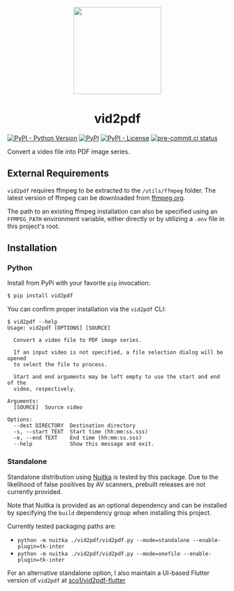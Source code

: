 <p align="center" width="100%">
<img width="200" src="https://raw.githubusercontent.com/sco1/vid2pdf/refs/heads/main/assets/icon/app_icon.png">
</p>
<h1 align="center"> vid2pdf </h1>

[![PyPI - Python Version](https://img.shields.io/pypi/pyversions/vid2pdf/1.2.0?logo=python&logoColor=FFD43B)](https://pypi.org/project/vid2pdf/)
[![PyPI](https://img.shields.io/pypi/v/vid2pdf?logo=Python&logoColor=FFD43B)](https://pypi.org/project/vid2pdf/)
[![PyPI - License](https://img.shields.io/pypi/l/vid2pdf?color=magenta)](https://github.com/sco1/vid2pdf/blob/main/LICENSE)
[![pre-commit.ci status](https://results.pre-commit.ci/badge/github/sco1/vid2pdf/main.svg)](https://results.pre-commit.ci/latest/github/sco1/vid2pdf/main)

Convert a video file into PDF image series.

## External Requirements
`vid2pdf` requires ffmpeg to be extracted to the `/utils/ffmpeg` folder. The latest version of ffmpeg can be downloaded from [ffmpeg.org](https://www.ffmpeg.org/download.html).

The path to an existing ffmpeg installation can also be specified using an `FFMPEG_PATH` environment variable, either directly or by utilizing a `.env` file in this project's root.

## Installation
### Python
Install from PyPi with your favorite `pip` invocation:

```bash
$ pip install vid2pdf
```

You can confirm proper installation via the `vid2pdf` CLI:
<!-- [[[cog
import cog
from subprocess import PIPE, run
out = run(["vid2pdf", "--help"], stdout=PIPE, encoding="ascii")
cog.out(
    f"```\n$ vid2pdf --help\n{out.stdout.rstrip()}\n```"
)
]]] -->
```
$ vid2pdf --help
Usage: vid2pdf [OPTIONS] [SOURCE]

  Convert a video file to PDF image series.

  If an input video is not specified, a file selection dialog will be opened
  to select the file to process.

  Start and end arguments may be left empty to use the start and end of the
  video, respectively.

Arguments:
  [SOURCE]  Source video

Options:
  --dest DIRECTORY  Destination directory
  -s, --start TEXT  Start time (hh:mm:ss.sss)
  -e, --end TEXT    End time (hh:mm:ss.sss)
  --help            Show this message and exit.
```
<!-- [[[end]]] -->

### Standalone
Standalone distribution using [Nuitka](https://github.com/Nuitka/Nuitka) is tested by this package. Due to the likelihood of false positives by AV scanners, prebuilt releases are not currently provided.

Note that Nuitka is provided as an optional dependency and can be installed by specifying the `build` dependency group when installing this project.

Currently tested packaging paths are:
  * `python -m nuitka ./vid2pdf/vid2pdf.py --mode=standalone --enable-plugin=tk-inter`
  * `python -m nuitka ./vid2pdf/vid2pdf.py --mode=onefile --enable-plugin=tk-inter`

For an alternative standalone option, I also maintain a UI-based Flutter version of `vid2pdf` at [sco1/vid2pdf-flutter](https://github.com/sco1/vid2pdf-flutter)
